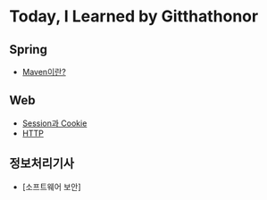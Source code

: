 # Today, I Learned by Gitthathonor
</hr>

## Spring
</hr>

- [Maven이란?](https://github.com/gitthathonor/TIL/blob/master/Spring/Maven.md)

## Web
</hr>

- [Session과 Cookie](https://github.com/gitthathonor/TIL/blob/master/Web/Session%26Cookie.md)
- [HTTP](https://github.com/gitthathonor/TIL/blob/master/Web/HTTP.md)

## 정보처리기사
</hr>

- [소프트웨어 보안]

</hr>
